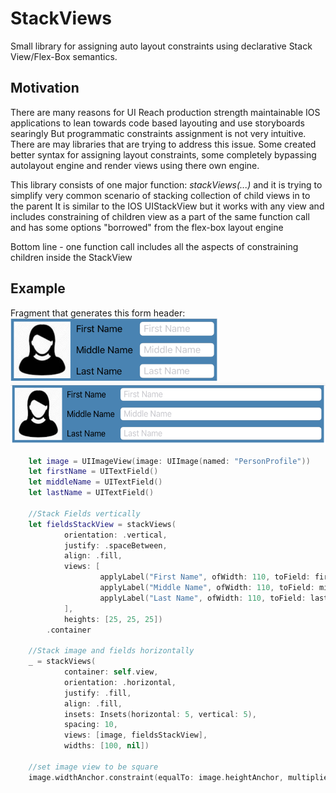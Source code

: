 # StackViews
Small library for assigning auto layout constraints using declarative Stack View/Flex-Box semantics.

## Motivation
There are many reasons for UI Reach production strength maintainable IOS applications to lean towards code based layouting and use storyboards searingly
But programmatic constraints assignment is not very intuitive.
There are may libraries that are trying to address this issue. Some created better syntax for assigning layout constraints, some completely bypassing autolayout engine and render views using there own engine.

This library consists of one major function: *stackViews(...)* and it is trying to simplify very common scenario of stacking collection of child views in to the parent
It is similar to the IOS UIStackView but it works with any view and includes constraining of children view as a part of the same function call and has some options "borrowed" from the flex-box layout engine

Bottom line - one function call includes all the aspects of constraining children inside the StackView

## Example

Fragment that generates this form header:<br>
<img src="./images/form_header.png" height="100px">
<img src="./images/form_header_long.png" height="100px">
```Swift
    let image = UIImageView(image: UIImage(named: "PersonProfile"))
    let firstName = UITextField()
    let middleName = UITextField()
    let lastName = UITextField()

    //Stack Fields vertically
    let fieldsStackView = stackViews(
            orientation: .vertical,
            justify: .spaceBetween,
            align: .fill,
            views: [
                    applyLabel("First Name", ofWidth: 110, toField: firstName),
                    applyLabel("Middle Name", ofWidth: 110, toField: middleName),
                    applyLabel("Last Name", ofWidth: 110, toField: lastName)
            ],
            heights: [25, 25, 25])
        .container

    //Stack image and fields horizontally
    _ = stackViews(
            container: self.view,
            orientation: .horizontal,
            justify: .fill,
            align: .fill,
            insets: Insets(horizontal: 5, vertical: 5),
            spacing: 10,
            views: [image, fieldsStackView],
            widths: [100, nil])

    //set image view to be square
    image.widthAnchor.constraint(equalTo: image.heightAnchor, multiplier: 1).isActive = true

```